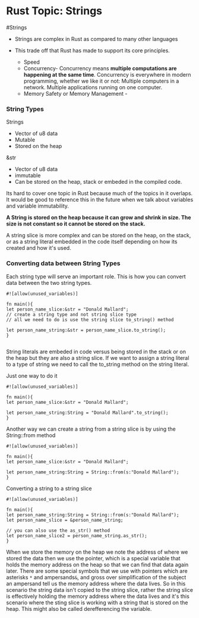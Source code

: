 # Rust Topic: Strings
#Strings
- Strings are complex in Rust as compared to many other languages

- This trade off that Rust has made to support its core principles.
	- Speed
	- Concurrency- Concurrency means **multiple computations are happening at the same time**. Concurrency is everywhere in modern programming, whether we like it or not: Multiple computers in a network. Multiple applications running on one computer.
	- Memory Safety or Memory Management - 
	
### String Types
Strings
- Vector of u8 data
- Mutable
- Stored on the heap

&str
* Vector of u8 data
* immutable
* Can be stored on the heap, stack or embeded in the compiled code.

Its hard to cover one topic in Rust because much of the topics in it overlaps. 
It would be good to reference this in the future when we talk about variables and variable immutability.

**A String is stored on the heap because it can grow and shrink in size. The size is not constant so it cannot be stored on the stack.**

A string slice is more complex and can be stored on the heap, on the stack, or as a string literal embedded in the code itself depending on how its created and how it's used.

### Converting data between String Types
Each string type will serve an important role. 
This is how you can convert data between the two string types.

```
#![allow(unused_variables)]

fn main(){
let person_name_slice:&str = "Donald Mallard";
// create a string type and not string slice type
// all we need to do is use the string slice to_string() method

let person_name_string:&str = person_name_slice.to_string();
}


```

String literals are embeded in code versus being stored in the stack or on the heap but they are also a string slice. 
If we want to assign a string literal to a type of string we need to call the to_string method on the string literal.

Just one way to do it
```
#![allow(unused_variables)]

fn main(){
let person_name_slice:&str = "Donald Mallard";

let person_name_string:String = "Donald Mallard".to_string();
}

```
 Another way we can create a string from a string slice is by using the String::from method
```
#![allow(unused_variables)]

fn main(){
let person_name_slice:&str = "Donald Mallard";

let person_name_string:String = String::from(s:"Donald Mallard");
}
```

Converting a string to a string slice
```
#![allow(unused_variables)]

fn main(){
let person_name_string:String = String::from(s:"Donald Mallard");
let person_name_slice = &person_name_string;

// you can also use the as_str() method
let person_name_slice2 = person_name_string.as_str();
}
```

When we store the memory on the heap we note the address of where we stored the data then we use the pointer, which is a special variable that holds the memory address on the heap so that we can find that data again later. 
There are some special symbols that we use with pointers which are asterisks `*` and ampersands`&`, and gross over simplification of the subject an ampersand tell us the memory address where the data lives.
So in this scenario the string data isn't copied to the string slice, rather the string slice is effectively holding the memory address where the data lives and it's this scenario where the sting slice is working with a string that is stored on the heap. This might also be called derefferencing the variable.